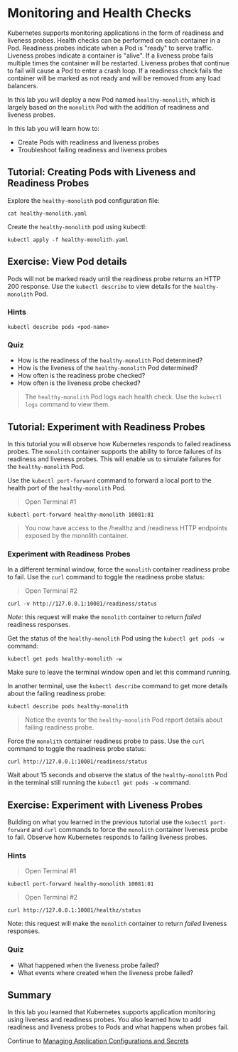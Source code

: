 # Monitoring and Health Checks

Kubernetes supports monitoring applications in the form of readiness and liveness probes. Health checks can be performed on each container in a Pod. Readiness probes indicate when a Pod is "ready" to serve traffic. Liveness probes indicate a container is "alive". If a liveness probe fails multiple times the container will be restarted. Liveness probes that continue to fail will cause a Pod to enter a crash loop. If a readiness check fails the container will be marked as not ready and will be removed from any load balancers.

In this lab you will deploy a new Pod named `healthy-monolith`, which is largely based on the `monolith` Pod with the addition of readiness and liveness probes.

In this lab you will learn how to:

* Create Pods with readiness and liveness probes
* Troubleshoot failing readiness and liveness probes

## Tutorial: Creating Pods with Liveness and Readiness Probes

Explore the `healthy-monolith` pod configuration file:

```
cat healthy-monolith.yaml
```

Create the `healthy-monolith` pod using kubectl:

```
kubectl apply -f healthy-monolith.yaml
```

## Exercise: View Pod details

Pods will not be marked ready until the readiness probe returns an HTTP 200 response. Use the `kubectl describe` to view details for the `healthy-monolith` Pod.

### Hints

```
kubectl describe pods <pod-name>
```

### Quiz

* How is the readiness of the `healthy-monolith` Pod determined?
* How is the liveness of the `healthy-monolith` Pod determined?
* How often is the readiness probe checked?
* How often is the liveness probe checked?

> The `healthy-monolith` Pod logs each health check. Use the `kubectl logs` command to view them.

## Tutorial: Experiment with Readiness Probes

In this tutorial you will observe how Kubernetes responds to failed readiness probes. The `monolith` container supports the ability to force failures of its readiness and liveness probes. This will enable us to simulate failures for the `healthy-monolith` Pod. 

Use the `kubectl port-forward` command to forward a local port to the health port of the `healthy-monolith` Pod.

> Open Terminal #1
```
kubectl port-forward healthy-monolith 10081:81
```

> You now have access to the /healthz and /readiness HTTP endpoints exposed by the monolith container.

### Experiment with Readiness Probes

In a different terminal window, force the `monolith` container readiness probe to fail. Use the `curl` command to toggle the readiness probe status:

> Open Terminal #2
```
curl -v http://127.0.0.1:10081/readiness/status
```
*Note*: this request will make the `monolith` container to return *failed* readiness responses.

Get the status of the `healthy-monolith` Pod using the `kubectl get pods -w` command:

```
kubectl get pods healthy-monolith -w
```
Make sure to leave the terminal window open and let this command running.

In another terminal, use the `kubectl describe` command to get more details about the failing readiness probe:

```
kubectl describe pods healthy-monolith
```

> Notice the events for the `healthy-monolith` Pod report details about failing readiness probe.

Force the `monolith` container readiness probe to pass. Use the `curl` command to toggle the readiness probe status:

```
curl http://127.0.0.1:10081/readiness/status
```

Wait about 15 seconds and observe the status of the `healthy-monolith` Pod in the terminal still running the `kubectl get pods -w` command.

## Exercise: Experiment with Liveness Probes

Building on what you learned in the previous tutorial use the `kubectl port-forward` and `curl` commands to force the `monolith` container liveness probe to fail. Observe how Kubernetes responds to failing liveness probes.

### Hints
> Open Terminal #1
```
kubectl port-forward healthy-monolith 10081:81
```

> Open Terminal #2
```
curl http://127.0.0.1:10081/healthz/status
```
Note: this request will make the `monolith` container to return *failed* liveness responses.

### Quiz

* What happened when the liveness probe failed?
* What events where created when the liveness probe failed?

## Summary

In this lab you learned that Kubernetes supports application monitoring using liveness and readiness probes. You also learned how to add readiness and liveness probes to Pods and what happens when probes fail. 




Continue to [Managing Application Configurations and Secrets](https://github.com/walmartdigital/k8s-101/blob/master/labs/03-managing-application-configuration-and-secrets/03-managing-application-configuration-and-secrets.md)
